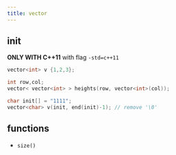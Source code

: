 ```yaml
---
title: vector
---
```


init
----

**ONLY WITH C++11**
with flag `-std=c++11`

```cpp
vector<int> v {1,2,3};
```

```cpp
int row,col;
vector< vector<int> > heights(row, vector<int>(col));
```

```cpp
char init[] = "1111";
vector<char> v(init, end(init)-1); // remove '\0'
```

functions
---------

* `size()`
